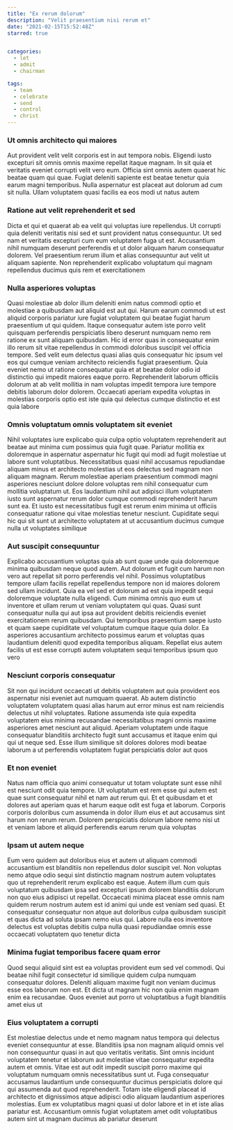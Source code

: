 ```yaml
---
title: "Ex rerum dolorum"
description: "Velit praesentium nisi rerum et"
date: "2021-02-15T15:52:48Z"
starred: true


categories:
  - let
  - admit
  - chairman

tags:
  - team
  - celebrate
  - send
  - control
  - christ
---
```




### Ut omnis architecto qui maiores

Aut provident velit velit corporis est in aut tempora nobis. Eligendi iusto excepturi sit omnis omnis maxime repellat itaque magnam. In sit quia et veritatis eveniet corrupti velit vero eum. Officia sint omnis autem quaerat hic beatae quam qui quae. Fugiat deleniti sapiente est beatae tenetur quia earum magni temporibus. Nulla aspernatur est placeat aut dolorum ad cum sit nulla. Ullam voluptatem quasi facilis ea eos modi ut natus autem

### Ratione aut velit reprehenderit et sed

Dicta et qui et quaerat ab ea velit qui voluptas iure repellendus. Ut corrupti quia deleniti veritatis nisi sed et sunt provident natus consequuntur. Ut sed nam et veritatis excepturi cum eum voluptatem fuga ut est. Accusantium nihil numquam deserunt perferendis et ut dolor aliquam harum consequatur dolorem. Vel praesentium rerum illum et alias consequuntur aut velit ut aliquam sapiente. Non reprehenderit explicabo voluptatum qui magnam repellendus ducimus quis rem et exercitationem

### Nulla asperiores voluptas

Quasi molestiae ab dolor illum deleniti enim natus commodi optio et molestiae a quibusdam aut aliquid est aut qui. Harum earum commodi ut est aliquid corporis pariatur iure fugiat voluptatem qui beatae fugiat harum praesentium ut qui quidem. Itaque consequatur autem iste porro velit quisquam perferendis perspiciatis libero deserunt numquam nemo rem ratione ex sunt aliquam quibusdam. Hic id error quas in consequatur enim illo rerum sit vitae repellendus in commodi doloribus suscipit vel officia tempore. Sed velit eum delectus quasi alias quis consequatur hic ipsum vel eos qui cumque veniam architecto reiciendis fugiat praesentium. Quia eveniet nemo ut ratione consequatur quia et at beatae dolor odio id distinctio qui impedit maiores eaque porro. Reprehenderit laborum officiis dolorum at ab velit mollitia in nam voluptas impedit tempora iure tempore debitis laborum dolor dolorem. Occaecati aperiam expedita voluptas in molestias corporis optio est iste quia qui delectus cumque distinctio et est quia labore

### Omnis voluptatum omnis voluptatem sit eveniet

Nihil voluptates iure explicabo quia culpa optio voluptatem reprehenderit aut beatae aut minima cum possimus quia fugit quae. Pariatur mollitia ex doloremque in aspernatur aspernatur hic fugit qui modi ad fugit molestiae ut labore sunt voluptatibus. Necessitatibus quasi nihil accusamus repudiandae aliquam minus et architecto molestias ut eos delectus sed magnam non aliquam magnam. Rerum molestiae aperiam praesentium commodi magni asperiores nesciunt dolore dolore voluptas rem nihil consequatur cum mollitia voluptatum ut. Eos laudantium nihil aut adipisci illum voluptatem iusto sunt aspernatur rerum dolor cumque commodi reprehenderit harum sunt ea. Et iusto est necessitatibus fugit est rerum enim minima ut officiis consequatur ratione qui vitae molestias tenetur nesciunt. Cupiditate sequi hic qui sit sunt ut architecto voluptatem at ut accusantium ducimus cumque nulla ut voluptates similique

### Aut suscipit consequuntur

Explicabo accusantium voluptas quia ab sunt quae unde quia doloremque minima quibusdam neque quod autem. Aut dolorum et fugit cum harum non vero aut repellat sit porro perferendis vel nihil. Possimus voluptatibus tempore ullam facilis repellat repellendus tempore non id maiores dolorem sed ullam incidunt. Quia ea vel sed et dolorum ad est quia impedit sequi doloremque voluptate nulla eligendi. Cum minima omnis quo eum ut inventore et ullam rerum ut veniam voluptatem qui quas. Quasi sunt consequatur nulla qui aut ipsa aut provident debitis reiciendis eveniet exercitationem rerum quibusdam. Qui temporibus praesentium saepe iusto et quam saepe cupiditate vel voluptatum cumque itaque quia dolor. Ea asperiores accusantium architecto possimus earum et voluptas quas laudantium deleniti quod expedita temporibus aliquam. Repellat eius autem facilis ut est esse corrupti autem voluptatem sequi temporibus ipsum quo vero

### Nesciunt corporis consequatur

Sit non qui incidunt occaecati ut debitis voluptatem aut quia provident eos aspernatur nisi eveniet aut numquam quaerat. Ab autem distinctio voluptatem voluptatem quasi alias harum aut error minus est nam reiciendis delectus ut nihil voluptates. Ratione assumenda iste quia expedita voluptatem eius minima recusandae necessitatibus magni omnis maxime asperiores amet nesciunt aut aliquid. Aperiam voluptatem unde itaque consequatur blanditiis architecto fugit sunt accusamus et itaque enim qui qui ut neque sed. Esse illum similique sit dolores dolores modi beatae laborum a ut perferendis voluptatem fugiat perspiciatis dolor aut quos

### Et non eveniet

Natus nam officia quo animi consequatur ut totam voluptate sunt esse nihil est nesciunt odit quia tempore. Ut voluptatum est rem esse qui autem est quae sunt consequatur nihil et nam aut rerum qui. Et et quibusdam et et dolores aut aperiam quas et harum eaque odit est fuga et laborum. Corporis corporis doloribus cum assumenda in dolor illum eius et aut accusamus sint harum non rerum rerum. Dolorem perspiciatis dolorum labore nemo nisi ut et veniam labore et aliquid perferendis earum rerum quia voluptas

### Ipsam ut autem neque

Eum vero quidem aut doloribus eius et autem ut aliquam commodi accusantium est blanditiis non repellendus dolor suscipit vel. Non voluptas nemo atque odio sequi sint distinctio magnam nostrum autem voluptates quo ut reprehenderit rerum explicabo est eaque. Autem illum cum quis voluptatum quibusdam ipsa sed excepturi ipsum dolorem blanditiis dolorum non quo eius adipisci ut repellat. Occaecati minima placeat esse omnis nam quidem rerum nostrum autem est id animi qui unde est veniam sed quasi. Et consequatur consequatur non atque aut doloribus culpa quibusdam suscipit et quas dicta ad soluta ipsam nemo eius qui. Labore nulla eos inventore delectus est voluptas debitis culpa nulla quasi repudiandae omnis esse occaecati voluptatem quo tenetur dicta

### Minima fugiat temporibus facere quam error

Quod sequi aliquid sint est ea voluptas provident eum sed vel commodi. Qui beatae nihil fugit consectetur id similique quidem culpa numquam consequatur dolores. Deleniti aliquam maxime fugit non veniam ducimus esse eos laborum non est. Et dicta ut magnam hic non quia enim magnam enim ea recusandae. Quos eveniet aut porro ut voluptatibus a fugit blanditiis amet eius ut

### Eius voluptatem a corrupti

Est molestiae delectus unde et nemo magnam natus tempora qui delectus eveniet consequuntur at esse. Blanditiis ipsa non magnam aliquid omnis vel non consequuntur quasi in aut quo veritatis veritatis. Sint omnis incidunt voluptatem tenetur et laborum aut molestiae vitae consequatur expedita autem et omnis. Vitae est aut odit impedit suscipit porro maxime qui voluptatum numquam omnis necessitatibus sunt ut. Fuga consequatur accusamus laudantium unde consequuntur ducimus perspiciatis dolore qui qui assumenda aut quod reprehenderit. Totam iste eligendi placeat id architecto et dignissimos atque adipisci odio aliquam laudantium asperiores molestias. Eum ex voluptatibus magni quasi ut dolor labore et in et iste alias pariatur est. Accusantium omnis fugiat voluptatem amet odit voluptatibus autem sint ut magnam ducimus ab pariatur deserunt

